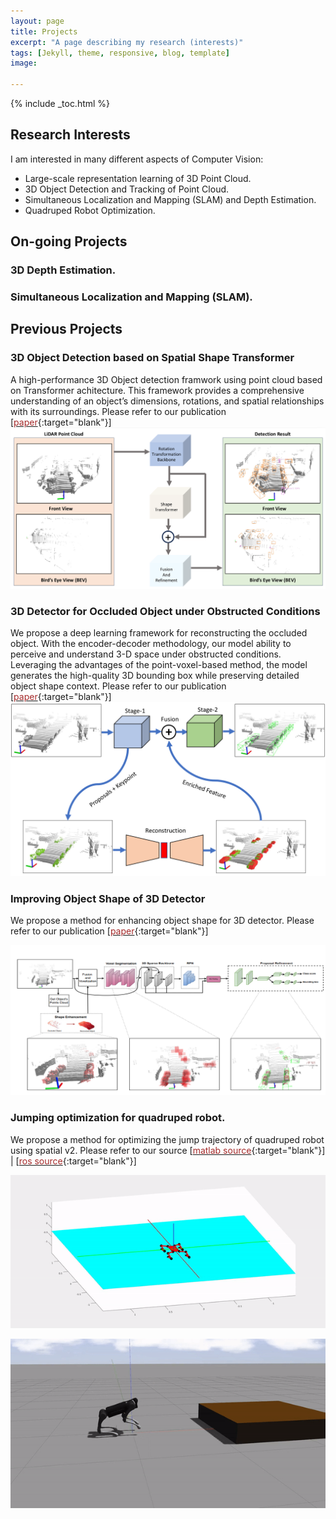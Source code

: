 ```yaml
---
layout: page
title: Projects
excerpt: "A page describing my research (interests)"
tags: [Jekyll, theme, responsive, blog, template]
image:

---
```


{% include _toc.html %}

<style>
   #columns {
        float: left;
   }

   #columns .half {
       width: 50%;
   }

   #columns .third {
       width: 33%;
   }
</style>

## Research Interests

I am interested in many different aspects of Computer Vision:

- Large-scale representation learning of 3D Point Cloud.
- 3D Object Detection and Tracking of Point Cloud.
- Simultaneous Localization and Mapping (SLAM) and Depth Estimation.
- Quadruped Robot Optimization.


## On-going Projects

### 3D Depth Estimation.
### Simultaneous Localization and Mapping (SLAM).

## Previous Projects

### 3D Object Detection based on Spatial Shape Transformer
A high-performance 3D Object detection framwork using point cloud based on Transformer achitecture. This framework provides a comprehensive understanding of an object’s dimensions, rotations, and spatial relationships with its surroundings. Please refer to our publication
\[[<font color="brown">paper</font>](https://ieeexplore.ieee.org/abstract/document/10399338/){:target="blank"}\]
![](../images/TSSTDET_abstract.png)

### 3D Detector for Occluded Object under Obstructed Conditions
We propose a deep learning framework for reconstructing the occluded object. With the encoder-decoder methodology, our model ability to perceive and understand 3-D space under obstructed conditions. Leveraging the advantages of the point-voxel-based method, the model generates the high-quality 3D bounding box while preserving detailed object shape context. Please refer to our publication
\[[<font color="brown">paper</font>](https://ieeexplore.ieee.org/abstract/document/10399338/){:target="blank"}\]
![](../images/3ONet_abstract.png)

### Improving Object Shape of 3D Detector
We propose a method for enhancing object shape for 3D detector. Please refer to our publication
\[[<font color="brown">paper</font>](https://icoin.org/media?key=site/icoin2024/abs/P-3-2.pdf){:target="blank"}\]

![](../images/ESSDET_model.png)

### Jumping optimization for quadruped robot.
We propose a method for optimizing the jump trajectory of quadruped robot using spatial v2. Please refer to our source
\[[<font color="brown">matlab source</font>](https://github.com/hiepbk/Quadruped_Robot_A1_Matlab){:target="blank"}\] | \[[<font color="brown">ros source</font>](https://github.com/hiepbk/Quadruped_Robot_A1_ROS_Gazebo){:target="blank"}\]

![](../images/robot_matlab.gif) 

![](../images/robot_ros.gif)


